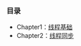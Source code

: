 ### 目录
* Chapter1：[线程基础](https://github.com/namesunwei/Tutorials/blob/master/dotNet/MultithreadingInCSharp5/BookSamples/Chapter1/Chatper1_README.md)
* Chapter2：[线程同步](https://github.com/namesunwei/Tutorials/blob/master/dotNet/MultithreadingInCSharp5/BookSamples/Chatper2/Chapter2_ReadMe.md)
